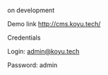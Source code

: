 on development

Demo link http://cms.koyu.tech/

Credentials

Login: admin@koyu.tech 

Password: admin